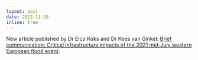 ```yaml
---
layout: post
date: 2022-11-29
inline: true
---
```


New article published by Dr Elco Koks and Dr Kees van Ginkel: [Brief communication: Critical infrastructure impacts of the 2021 mid-July western European flood event](https://nhess.copernicus.org/articles/22/3831/2022/).
